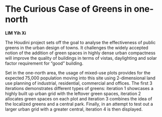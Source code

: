 # The Curious Case of Greens in one-north

**LIM Yih Xi**

The Houdini project sets off the goal to analyse the effectiveness of public greens in the urban design of towns. It challenges the widely accepted notion of the addition of green spaces in highly dense urban compactness will improve the quality of buildings in terms of vistas, daylighting and solar factor requirement for “good” building.   

Set in the one-north area, the usage of mixed-use plots provides for the expected 75,000 population moving into this site using 2-dimensional land use planning of industrial, residential, commercial and offices. The first 3 iterations demonstrates different types of greens: iteration 1 showcases a highly built up urban grid with the leftover green spaces, iteration 2 allocates green spaces on each plot and iteration 3 combines the idea of the localized greens and a central park. Finally, in an attempt to test out a larger urban grid with a greater central, iteration 4 is then displayed. 


